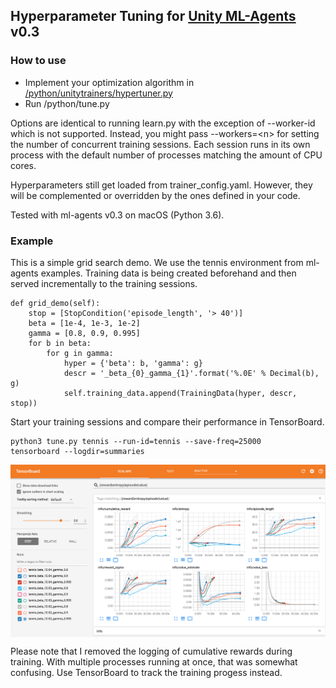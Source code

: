 

## Hyperparameter Tuning for [Unity ML-Agents](https://github.com/Unity-Technologies/ml-agents) v0.3

### How to use
* Implement your optimization algorithm in [/python/unitytrainers/hypertuner.py](https://github.com/mbaske/ml-agents-hyperparams/blob/master/v0_3/python/unitytrainers/hypertuner.py)
* Run /python/tune.py

Options are identical to running learn.py with the exception of --worker-id which is not supported. Instead, you might pass --workers=\<n> for setting the number of concurrent training sessions. Each session runs in its own process with the default number of processes matching the amount of CPU cores. 

Hyperparameters still get loaded from trainer_config.yaml. However, they will be complemented or overridden by the ones defined in your code.

Tested with ml-agents v0.3 on macOS (Python 3.6).

### Example
This is a simple grid search demo. We use the tennis environment from ml-agents examples. Training data is being created beforehand and then served incrementally to the training sessions.

	def grid_demo(self):
        stop = [StopCondition('episode_length', '> 40')]
        beta = [1e-4, 1e-3, 1e-2]
        gamma = [0.8, 0.9, 0.995]
        for b in beta:
            for g in gamma:
                hyper = {'beta': b, 'gamma': g}
                descr = '_beta_{0}_gamma_{1}'.format('%.0E' % Decimal(b), g)
                self.training_data.append(TrainingData(hyper, descr, stop))
                
Start your training sessions and compare their performance in TensorBoard.

	python3 tune.py tennis --run-id=tennis --save-freq=25000
	tensorboard --logdir=summaries

<img src="images/tensorboard.png" align="middle" width="1440"/>

Please note that I removed the logging of cumulative rewards during training. With multiple processes running at once, that was somewhat confusing. Use TensorBoard to track the training progess instead.
